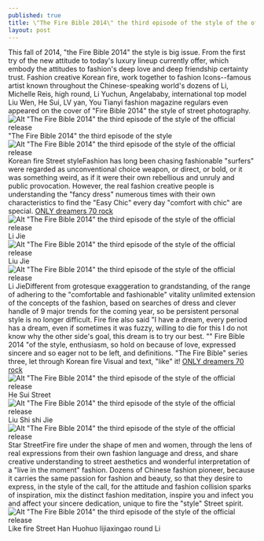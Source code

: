 ```yaml
---
published: true
title: \"The Fire Bible 2014\" the third episode of the style of the official release
layout: post
---
```

This fall of 2014, \"the Fire Bible 2014\" the style is big issue. From the first try of the new attitude to today\'s luxury lineup currently offer, which embody the attitudes to fashion\'s deep love and deep friendship certainty trust. Fashion creative Korean fire, work together to fashion Icons--famous artist known throughout the Chinese-speaking world\'s dozens of Li, Michelle Reis, high round, Li Yuchun, Angelababy, international top model Liu Wen, He Sui, LV yan, You Tianyi fashion magazine regulars even appeared on the cover of \"Fire Bible 2014\" the style of street photography.![Alt \"The Fire Bible 2014\" the third episode of the style of the official release](https://c2.staticflickr.com/6/5706/22681649277_522ff58013_b.jpg)\"The Fire Bible 2014\" the third episode of the style![Alt \"The Fire Bible 2014\" the third episode of the style of the official release](https://c1.staticflickr.com/1/779/22681656947_3de93d41ed_b.jpg)Korean fire Street styleFashion has long been chasing fashionable \"surfers\" were regarded as unconventional choice weapon, or direct, or bold, or it was something weird, as if it were their own rebellious and unruly and public provocation. However, the real fashion creative people is understanding the \"fancy dress\" numerous times with their own characteristics to find the \"Easy Chic\" every day \"comfort with chic\" are special. [ONLY dreamers 70 rock](http://www.faybag.com/2015/09/16/only-dreamers-70-rock/)![Alt \"The Fire Bible 2014\" the third episode of the style of the official release](https://c2.staticflickr.com/6/5789/22478799293_b0dc4caa1f_b.jpg)Li Jie![Alt \"The Fire Bible 2014\" the third episode of the style of the official release](https://c1.staticflickr.com/1/638/22707760489_dcda7039af_b.jpg)Liu Jie![Alt \"The Fire Bible 2014\" the third episode of the style of the official release](https://c1.staticflickr.com/1/701/23073974266_dcc6bb51dd_b.jpg)Li JieDifferent from grotesque exaggeration to grandstanding, of the range of adhering to the \"comfortable and fashionable\" vitality unlimited extension of the concepts of the fashion, based on searches of dress and clever handle of 9 major trends for the coming year, so be persistent personal style is no longer difficult. Fire fire also said \"I have a dream, every period has a dream, even if sometimes it was fuzzy, willing to die for this I do not know why the other side\'s goal, this dream is to try our best. \"\" Fire Bible 2014 \"of the style, enthusiasm, so hold on because of love, expressed sincere and so eager not to be left, and definitions. \"The Fire Bible\" series three, let through Korean fire Visual and text, \"like\" it! [ONLY dreamers 70 rock](http://www.faybag.com/2015/09/16/only-dreamers-70-rock/)![Alt \"The Fire Bible 2014\" the third episode of the style of the official release](https://c1.staticflickr.com/1/670/23111332691_7486dda1db_b.jpg)He Sui Street![Alt \"The Fire Bible 2014\" the third episode of the style of the official release](https://c2.staticflickr.com/6/5670/23073990166_55f42618d3_b.jpg)Liu Shi shi Jie![Alt \"The Fire Bible 2014\" the third episode of the style of the official release](https://c1.staticflickr.com/1/594/22477297884_a863e6b732_b.jpg)Star StreetFire fire under the shape of men and women, through the lens of real expressions from their own fashion language and dress, and share creative understanding to street aesthetics and wonderful interpretation of a \"live in the moment\" fashion. Dozens of Chinese fashion pioneer, because it carries the same passion for fashion and beauty, so that they desire to express, in the style of the call, for the attitude and fashion collision sparks of inspiration, mix the distinct fashion meditation, inspire you and infect you and affect your sincere dedication, unique to fire the \"style\" Street spirit.![Alt \"The Fire Bible 2014\" the third episode of the style of the official release](https://c1.staticflickr.com/1/731/22681712917_d5d92296b1_z.jpg)Like fire Street Han Huohuo lijiaxingao round Li